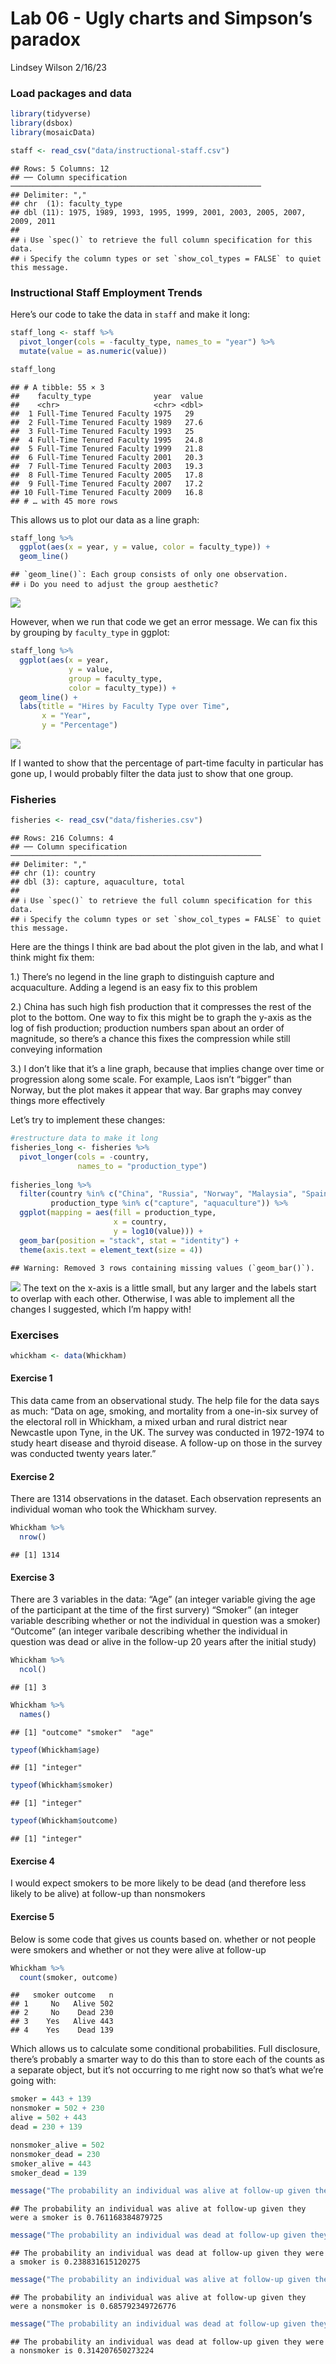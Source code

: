 Lab 06 - Ugly charts and Simpson’s paradox
================
Lindsey Wilson
2/16/23

### Load packages and data

``` r
library(tidyverse) 
library(dsbox)
library(mosaicData) 
```

``` r
staff <- read_csv("data/instructional-staff.csv")
```

    ## Rows: 5 Columns: 12
    ## ── Column specification ────────────────────────────────────────────────────────
    ## Delimiter: ","
    ## chr  (1): faculty_type
    ## dbl (11): 1975, 1989, 1993, 1995, 1999, 2001, 2003, 2005, 2007, 2009, 2011
    ## 
    ## ℹ Use `spec()` to retrieve the full column specification for this data.
    ## ℹ Specify the column types or set `show_col_types = FALSE` to quiet this message.

### Instructional Staff Employment Trends

Here’s our code to take the data in `staff` and make it long:

``` r
staff_long <- staff %>%
  pivot_longer(cols = -faculty_type, names_to = "year") %>%
  mutate(value = as.numeric(value))

staff_long
```

    ## # A tibble: 55 × 3
    ##    faculty_type              year  value
    ##    <chr>                     <chr> <dbl>
    ##  1 Full-Time Tenured Faculty 1975   29  
    ##  2 Full-Time Tenured Faculty 1989   27.6
    ##  3 Full-Time Tenured Faculty 1993   25  
    ##  4 Full-Time Tenured Faculty 1995   24.8
    ##  5 Full-Time Tenured Faculty 1999   21.8
    ##  6 Full-Time Tenured Faculty 2001   20.3
    ##  7 Full-Time Tenured Faculty 2003   19.3
    ##  8 Full-Time Tenured Faculty 2005   17.8
    ##  9 Full-Time Tenured Faculty 2007   17.2
    ## 10 Full-Time Tenured Faculty 2009   16.8
    ## # … with 45 more rows

This allows us to plot our data as a line graph:

``` r
staff_long %>%
  ggplot(aes(x = year, y = value, color = faculty_type)) +
  geom_line()
```

    ## `geom_line()`: Each group consists of only one observation.
    ## ℹ Do you need to adjust the group aesthetic?

![](lab-06_files/figure-gfm/staff-data-line-graph-1.png)<!-- -->

However, when we run that code we get an error message. We can fix this
by grouping by `faculty_type` in ggplot:

``` r
staff_long %>%
  ggplot(aes(x = year,
             y = value,
             group = faculty_type,
             color = faculty_type)) +
  geom_line() + 
  labs(title = "Hires by Faculty Type over Time",
       x = "Year",
       y = "Percentage")
```

![](lab-06_files/figure-gfm/staff-data-line-graph-fixed-1.png)<!-- -->

If I wanted to show that the percentage of part-time faculty in
particular has gone up, I would probably filter the data just to show
that one group.

### Fisheries

``` r
fisheries <- read_csv("data/fisheries.csv")
```

    ## Rows: 216 Columns: 4
    ## ── Column specification ────────────────────────────────────────────────────────
    ## Delimiter: ","
    ## chr (1): country
    ## dbl (3): capture, aquaculture, total
    ## 
    ## ℹ Use `spec()` to retrieve the full column specification for this data.
    ## ℹ Specify the column types or set `show_col_types = FALSE` to quiet this message.

Here are the things I think are bad about the plot given in the lab, and
what I think might fix them:

1.) There’s no legend in the line graph to distinguish capture and
acquaculture. Adding a legend is an easy fix to this problem

2.) China has such high fish production that it compresses the rest of
the plot to the bottom. One way to fix this might be to graph the y-axis
as the log of fish production; production numbers span about an order of
magnitude, so there’s a chance this fixes the compression while still
conveying information

3.) I don’t like that it’s a line graph, because that implies change
over time or progression along some scale. For example, Laos isn’t
“bigger” than Norway, but the plot makes it appear that way. Bar graphs
may convey things more effectively

Let’s try to implement these changes:

``` r
#restructure data to make it long
fisheries_long <- fisheries %>%
  pivot_longer(cols = -country,
               names_to = "production_type")
  
fisheries_long %>%
  filter(country %in% c("China", "Russia", "Norway", "Malaysia", "Spain", "Nigeria", "France", "Mauritania", "Nambia", "Ghana",  "Mozambique", "Poland", "Sierra Leone", "Laos", "Panama", "Seychelles", "Saudi Arabia"),
         production_type %in% c("capture", "aquaculture")) %>%
  ggplot(mapping = aes(fill = production_type,
                       x = country,
                       y = log10(value))) + 
  geom_bar(position = "stack", stat = "identity") +
  theme(axis.text = element_text(size = 4))
```

    ## Warning: Removed 3 rows containing missing values (`geom_bar()`).

![](lab-06_files/figure-gfm/fish-plot-1.png)<!-- --> The text on the
x-axis is a little small, but any larger and the labels start to overlap
with each other. Otherwise, I was able to implement all the changes I
suggested, which I’m happy with!

### Exercises

``` r
whickham <- data(Whickham)
```

#### Exercise 1

This data came from an observational study. The help file for the data
says as much: “Data on age, smoking, and mortality from a one-in-six
survey of the electoral roll in Whickham, a mixed urban and rural
district near Newcastle upon Tyne, in the UK. The survey was conducted
in 1972-1974 to study heart disease and thyroid disease. A follow-up on
those in the survey was conducted twenty years later.”

#### Exercise 2

There are 1314 observations in the dataset. Each observation represents
an individual woman who took the Whickham survey.

``` r
Whickham %>%
  nrow()
```

    ## [1] 1314

#### Exercise 3

There are 3 variables in the data: “Age” (an integer variable giving the
age of the participant at the time of the first survery) “Smoker” (an
integer variable describing whether or not the individual in question
was a smoker) “Outcome” (an integer varibale describing whether the
individual in question was dead or alive in the follow-up 20 years after
the initial study)

``` r
Whickham %>%
  ncol()
```

    ## [1] 3

``` r
Whickham %>%
  names()
```

    ## [1] "outcome" "smoker"  "age"

``` r
typeof(Whickham$age)
```

    ## [1] "integer"

``` r
typeof(Whickham$smoker)
```

    ## [1] "integer"

``` r
typeof(Whickham$outcome)
```

    ## [1] "integer"

#### Exercise 4

I would expect smokers to be more likely to be dead (and therefore less
likely to be alive) at follow-up than nonsmokers

#### Exercise 5

Below is some code that gives us counts based on. whether or not people
were smokers and whether or not they were alive at follow-up

``` r
Whickham %>%
  count(smoker, outcome)
```

    ##   smoker outcome   n
    ## 1     No   Alive 502
    ## 2     No    Dead 230
    ## 3    Yes   Alive 443
    ## 4    Yes    Dead 139

Which allows us to calculate some conditional probabilities. Full
disclosure, there’s probably a smarter way to do this than to store each
of the counts as a separate object, but it’s not occurring to me right
now so that’s what we’re going with:

``` r
smoker = 443 + 139
nonsmoker = 502 + 230
alive = 502 + 443
dead = 230 + 139

nonsmoker_alive = 502
nonsmoker_dead = 230
smoker_alive = 443
smoker_dead = 139

message("The probability an individual was alive at follow-up given they were a smoker is ", smoker_alive/smoker)
```

    ## The probability an individual was alive at follow-up given they were a smoker is 0.761168384879725

``` r
message("The probability an individual was dead at follow-up given they were a smoker is ", smoker_dead/smoker)
```

    ## The probability an individual was dead at follow-up given they were a smoker is 0.238831615120275

``` r
message("The probability an individual was alive at follow-up given they were a nonsmoker is ", nonsmoker_alive/nonsmoker)
```

    ## The probability an individual was alive at follow-up given they were a nonsmoker is 0.685792349726776

``` r
message("The probability an individual was dead at follow-up given they were a nonsmoker is ", nonsmoker_dead/nonsmoker)
```

    ## The probability an individual was dead at follow-up given they were a nonsmoker is 0.314207650273224
